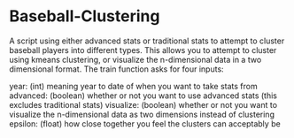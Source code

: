 # Baseball-Clustering
A script using either advanced stats or traditional stats to attempt to cluster baseball players into different types. This allows you to attempt to cluster using kmeans clustering, or visualize the n-dimensional data in a two dimensional format. The train function asks for four inputs: 

year: (int) meaning year to date of when you want to take stats from
advanced: (boolean) whether or not you want to use advanced stats (this excludes traditional stats)
visualize: (boolean) whether or not you want to visualize the n-dimensional data as two dimensions instead of clustering
epsilon: (float) how close together you feel the clusters can acceptably be
